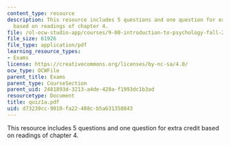 ```yaml
---
content_type: resource
description: This resource includes 5 questions and one question for extra credit
  based on readings of chapter 4.
file: /ol-ocw-studio-app/courses/9-00-introduction-to-psychology-fall-2004/d73239cc9010fa22488cb5a631358843_quiz1a.pdf
file_size: 61926
file_type: application/pdf
learning_resource_types:
- Exams
license: https://creativecommons.org/licenses/by-nc-sa/4.0/
ocw_type: OCWFile
parent_title: Exams
parent_type: CourseSection
parent_uid: 2481893d-3213-a4de-428a-f1993dc1b3ad
resourcetype: Document
title: quiz1a.pdf
uid: d73239cc-9010-fa22-488c-b5a631358843
---
```

This resource includes 5 questions and one question for extra credit based on readings of chapter 4.